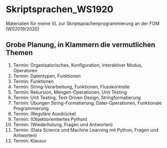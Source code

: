 # Skriptsprachen_WS1920

Materialien für meine VL zur Skriptsprachenprogrammierung an der FOM (WS2019/2020)


## Grobe Planung, in Klammern die vermutlichen Themen

1. Termin: Organisatorisches, Konfiguration, Interaktiver Modus, Operatoren
2. Termin: Datentypen, Funktionen
3. Termin: Funktionen
4. Termin: String-Verarbeitung, Funktionen, Flusskontrolle
5. Termin: Rekursion, Mengen-Operationen, Unit Testing
6. Termin: Unit Testing, Test-Driven Design, Stringformatierung
7. Termin: Übungen String-Formatierung, Datei-Operationen, Funktionale Programmierung
8. Termin: (Reguläre Ausdrücke)
9. Termin: (Objektorientiertes Python)
10. Termin: (Wiederholung, Fragen und Antworten)
11. Termin: (Data Science und Machine Learning mit Python, Fragen und Antworten)
12. Termin: Klausur
